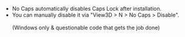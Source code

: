 - No Caps automatically disables Caps Lock after installation.
- You can manually disable it via "View3D > N > No Caps > Disable".<br><br>
(Windows only & questionable code that gets the job done)
